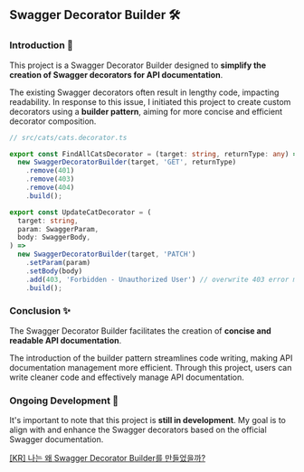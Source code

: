 ## Swagger Decorator Builder 🛠️

### Introduction 👀

This project is a Swagger Decorator Builder designed to **simplify the creation of Swagger decorators for API documentation**. 

The existing Swagger decorators often result in lengthy code, impacting readability. In response to this issue, I initiated this project to create custom decorators using a **builder pattern**, aiming for more concise and efficient decorator composition.

```ts
// src/cats/cats.decorator.ts

export const FindAllCatsDecorator = (target: string, returnType: any) =>
  new SwaggerDecoratorBuilder(target, 'GET', returnType)
    .remove(401)
    .remove(403)
    .remove(404)
    .build();

export const UpdateCatDecorator = (
  target: string,
  param: SwaggerParam,
  body: SwaggerBody,
) =>
  new SwaggerDecoratorBuilder(target, 'PATCH')
    .setParam(param)
    .setBody(body)
    .add(403, 'Forbidden - Unauthorized User') // overwrite 403 error message
    .build();
```

### Conclusion ✨

The Swagger Decorator Builder facilitates the creation of **concise and readable API documentation**. 

The introduction of the builder pattern streamlines code writing, making API documentation management more efficient. Through this project, users can write cleaner code and effectively manage API documentation.


### Ongoing Development 🏃

It's important to note that this project is **still in development**. My goal is to align with and enhance the Swagger decorators based on the official Swagger documentation.

[[KR] 나는 왜 Swagger Decorator Builder를 만들었을까?](https://github.com/kimyu0218/swagger-decorator-builder/wiki/%EB%82%98%EB%8A%94-%EC%99%9C-Swagger-Decorator-Builder%EB%A5%BC-%EB%A7%8C%EB%93%A4%EC%97%88%EC%9D%84%EA%B9%8C%3F)
